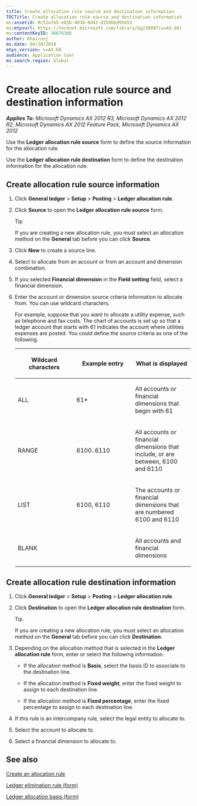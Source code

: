```yaml
---
title: Create allocation rule source and destination information
TOCTitle: Create allocation rule source and destination information
ms:assetid: 0c51afe5-e81b-4038-8d42-d258bbd95655
ms:mtpsurl: https://technet.microsoft.com/library/Gg230897(v=AX.60)
ms:contentKeyID: 36676366
author: Khairunj
ms.date: 04/18/2014
mtps_version: v=AX.60
audience: Application User
ms.search.region: Global
---
```


# Create allocation rule source and destination information 


_**Applies To:** Microsoft Dynamics AX 2012 R3, Microsoft Dynamics AX 2012 R2, Microsoft Dynamics AX 2012 Feature Pack, Microsoft Dynamics AX 2012_

Use the **Ledger allocation rule source** form to define the source information for the allocation rule.

Use the **Ledger allocation rule destination** form to define the destination information for the allocation rule.

## Create allocation rule source information

1.  Click **General ledger** \> **Setup** \> **Posting** \> **Ledger allocation rule**.

2.  Click **Source** to open the **Ledger allocation rule source** form.
    

    > [!TIP]
    > <P>If you are creating a new allocation rule, you must select an allocation method on the <STRONG>General</STRONG> tab before you can click <STRONG>Source</STRONG>.</P>



3.  Click **New** to create a source line.

4.  Select to allocate from an account or from an account and dimension combination.

5.  If you selected **Financial dimension** in the **Field setting** field, select a financial dimension.

6.  Enter the account or dimension source criteria information to allocate from. You can use wildcard characters.
    
    For example, suppose that you want to allocate a utility expense, such as telephone and fax costs. The chart of accounts is set up so that a ledger account that starts with 61 indicates the account where utilities expenses are posted. You could define the source criteria as one of the following.
    
    <table>
    <colgroup>
    <col style="width: 33%" />
    <col style="width: 33%" />
    <col style="width: 33%" />
    </colgroup>
    <thead>
    <tr class="header">
    <th><p>Wildcard characters</p></th>
    <th><p>Example entry</p></th>
    <th><p>What is displayed</p></th>
    </tr>
    </thead>
    <tbody>
    <tr class="odd">
    <td><p>ALL</p></td>
    <td><p>61*</p></td>
    <td><p>All accounts or financial dimensions that begin with 61</p></td>
    </tr>
    <tr class="even">
    <td><p>RANGE</p></td>
    <td><p>6100..6110</p></td>
    <td><p>All accounts or financial dimensions that include, or are between, 6100 and 6110</p></td>
    </tr>
    <tr class="odd">
    <td><p>LIST</p></td>
    <td><p>6100, 6110</p></td>
    <td><p>The accounts or financial dimensions that are numbered 6100 and 6110</p></td>
    </tr>
    <tr class="even">
    <td><p>BLANK</p></td>
    <td><p></p></td>
    <td><p>All accounts and financial dimensions</p></td>
    </tr>
    </tbody>
    </table>


## Create allocation rule destination information

1.  Click **General ledger** \> **Setup** \> **Posting** \> **Ledger allocation rule**.

2.  Click **Destination** to open the **Ledger allocation rule destination** form.
    

    > [!TIP]
    > <P>If you are creating a new allocation rule, you must select an allocation method on the <STRONG>General</STRONG> tab before you can click <STRONG>Destination</STRONG>.</P>



3.  Depending on the allocation method that is selected in the **Ledger allocation rule** form, enter or select the following information.
    
      - If the allocation method is **Basis**, select the basis ID to associate to the destination line.
    
      - If the allocation method is **Fixed weight**, enter the fixed weight to assign to each destination line.
    
      - If the allocation method is **Fixed percentage**, enter the fixed percentage to assign to each destination line.

4.  If this rule is an intercompany rule, select the legal entity to allocate to.

5.  Select the account to allocate to.

6.  Select a financial dimension to allocate to.

## See also

[Create an allocation rule](create-an-allocation-rule.md)

[Ledger elimination rule (form)](https://technet.microsoft.com/library/hh209563\(v=ax.60\))

[Ledger allocation basis (form)](https://technet.microsoft.com/library/ff395367\(v=ax.60\))

  


